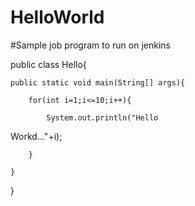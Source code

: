 # HelloWorld

#Sample job  program to run on jenkins

public class Hello{

	public static void main(String[] args){

 		for(int i=1;i<=10;i++){
		
			System.out.println("Hello 

Workd..."+i);

		}

	}

}
